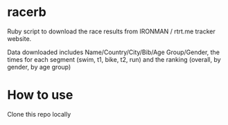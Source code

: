 # racerb

Ruby script to download the race results from IRONMAN / rtrt.me tracker website.

Data downloaded includes Name/Country/City/Bib/Age Group/Gender, the times for each segment (swim, t1, bike, t2, run) and the ranking (overall, by gender, by age group)

# How to use

Clone this repo locally

